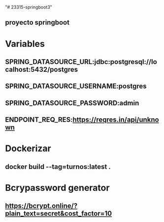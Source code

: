 "# 23315-springboot3" 
## proyecto springboot

# Variables
## SPRING_DATASOURCE_URL:jdbc:postgresql://localhost:5432/postgres
## SPRING_DATASOURCE_USERNAME:postgres
## SPRING_DATASOURCE_PASSWORD:admin
## ENDPOINT_REQ_RES:https://reqres.in/api/unknown


# Dockerizar
## docker build --tag=turnos:latest .

# Bcrypassword generator
## https://bcrypt.online/?plain_text=secret&cost_factor=10